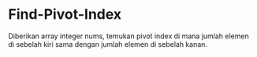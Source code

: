 # Find-Pivot-Index
Diberikan array integer nums, temukan pivot index di mana jumlah elemen di sebelah kiri sama dengan jumlah elemen di sebelah kanan.
